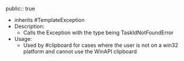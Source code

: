 public:: true

- inherits #TemplateException
- Description:
	- Calls the Exception with the type being TaskIdNotFoundError
- Usage:
	- Used by #clipboard for cases where the user is not on a win32 platform and cannot use the WinAPI clipboard